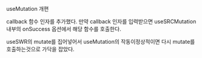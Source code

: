 useMutation 개편

callback 함수 인자를 추가했다.
만약 callback 인자를 입력받으면 useSRCMutation 내부의
onSuccess 옵션에서 해당 함수를 호출한다.

useSWR의 mutate를 집어넣어서
useMutation의 작동이정상적이면 다시 mutate를 호출하는것으로 가닥을 잡았다.
